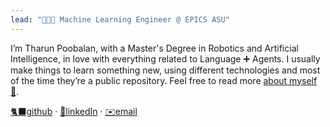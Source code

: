 ```yaml
---
lead: "👨🏻‍💻 Machine Learning Engineer @ EPICS ASU"
---
```


I’m Tharun Poobalan, with a Master's Degree in Robotics and Artificial Intelligence, in love with everything related to Language ➕ Agents. I usually make things to learn something new, using different technologies and most of the time they’re a public repository. Feel free to read more [about myself 🤖](./about).

[🐈‍⬛github](https://github.com/Tharun-tharun) · [💼linkedIn](https://www.linkedin.com/in/tharun-poobalan-827813177/) · [✉️email](tharunp@asu.edu)